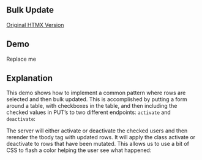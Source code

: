 ## Bulk Update

[Original HTMX Version](https://htmx.org/examples/bulk-update/)

## Demo
<style>
.datastar-settling tr.deactivate td {
 background: lightcoral;
}
.datastar-settling tr.activate td {
 background: darkseagreen;
}
tr td {
transition: all 1.2s;
}
</style>
<div
    id="bulk_update"
    data-fetch-url="'/examples/bulk_update/data'"
    data-on-load="$$get"
>
     Replace me
</div>

## Explanation
This demo shows how to implement a common pattern where rows are selected and then bulk updated. This is accomplished by putting a form around a table, with checkboxes in the table, and then including the checked values in PUT’s to two different endpoints: `activate` and `deactivate`:

The server will either activate or deactivate the checked users and then rerender the tbody tag with updated rows. It will apply the class activate or deactivate to rows that have been mutated. This allows us to use a bit of CSS to flash a color helping the user see what happened: